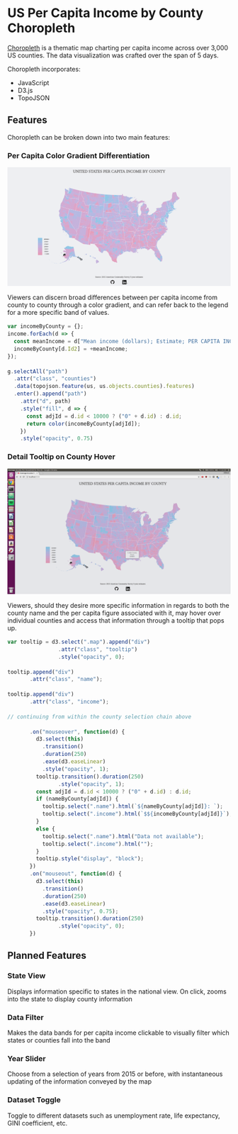 # US Per Capita Income by County Choropleth

[Choropleth](https://mwei.me) is a thematic map charting per capita income across over 3,000 US counties. The data visualization was crafted over the span of 5 days.

Choropleth incorporates:

+ JavaScript
+ D3.js
+ TopoJSON

## Features

Choropleth can be broken down into two main features:

### Per Capita Color Gradient Differentiation

![Map](docs/map.png)

Viewers can discern broad differences between per capita income from county to county through a color gradient, and can refer back to the legend for a more specific band of values.

```javascript
var incomeByCounty = {};
income.forEach(d => {
  const meanIncome = d["Mean income (dollars); Estimate; PER CAPITA INCOME BY RACE AND HISPANIC OR LATINO ORIGIN - Total population"]
  incomeByCounty[d.Id2] = +meanIncome;
});

g.selectAll("path")
  .attr("class", "counties")
  .data(topojson.feature(us, us.objects.counties).features)
  .enter().append("path")
    .attr("d", path)
    .style("fill", d => {
      const adjId = d.id < 10000 ? ("0" + d.id) : d.id;
      return color(incomeByCounty[adjId]);
    })
    .style("opacity", 0.75)
```

### Detail Tooltip on County Hover

![Tooltip](docs/tooltip.png)

Viewers, should they desire more specific information in regards to both the county name and the per capita figure associated with it, may hover over individual counties and access that information through a tooltip that pops up.

```javascript
var tooltip = d3.select(".map").append("div")
                .attr("class", "tooltip")
                .style("opacity", 0);

tooltip.append("div")
       .attr("class", "name");

tooltip.append("div")
       .attr("class", "income");

// continuing from within the county selection chain above

       .on("mouseover", function(d) {
         d3.select(this)
           .transition()
           .duration(250)
           .ease(d3.easeLinear)
           .style("opacity", 1);
         tooltip.transition().duration(250)
                .style("opacity", 1);
         const adjId = d.id < 10000 ? ("0" + d.id) : d.id;
         if (nameByCounty[adjId]) {
           tooltip.select(".name").html(`${nameByCounty[adjId]}: `);
           tooltip.select(".income").html(`$${incomeByCounty[adjId]}`);
         }
         else {
           tooltip.select(".name").html("Data not available");
           tooltip.select(".income").html("");
         }
         tooltip.style("display", "block");
       })
       .on("mouseout", function(d) {
         d3.select(this)
           .transition()
           .duration(250)
           .ease(d3.easeLinear)
           .style("opacity", 0.75);
         tooltip.transition().duration(250)
                .style("opacity", 0);
       })
```
## Planned Features

### State View
Displays information specific to states in the national view. On click, zooms into the state to display county information

### Data Filter
Makes the data bands for per capita income clickable to visually filter which states or counties fall into the band

### Year Slider
Choose from a selection of years from 2015 or before, with instantaneous updating of the information conveyed by the map

### Dataset Toggle
Toggle to different datasets such as unemployment rate, life expectancy, GINI coefficient, etc.
